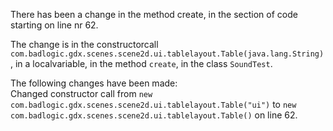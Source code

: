 There has been a change in the method create, in the section of code starting on line nr 62.
  
The change is in the constructorcall ```com.badlogic.gdx.scenes.scene2d.ui.tablelayout.Table(java.lang.String)```, in a localvariable, in the method ```create```, in the class ```SoundTest```.
  
The following changes have been made:  
Changed constructor call from ```new com.badlogic.gdx.scenes.scene2d.ui.tablelayout.Table("ui")``` to ```new com.badlogic.gdx.scenes.scene2d.ui.tablelayout.Table()``` on line 62.  
